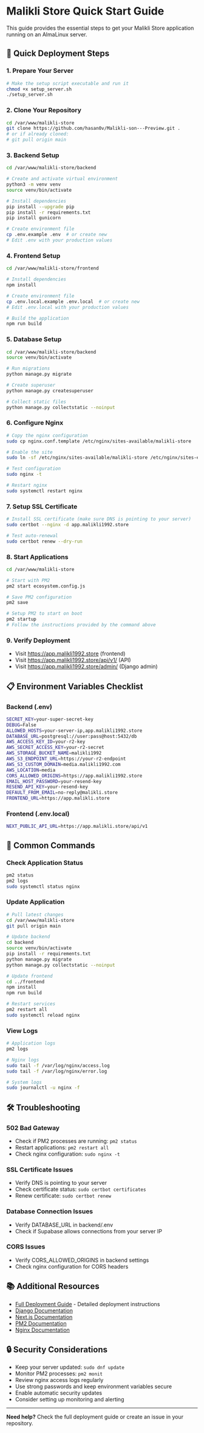 # Malikli Store Quick Start Guide

This guide provides the essential steps to get your Malikli Store application running on an AlmaLinux server.

## 🚀 Quick Deployment Steps

### 1. Prepare Your Server
```bash
# Make the setup script executable and run it
chmod +x setup_server.sh
./setup_server.sh
```

### 2. Clone Your Repository
```bash
cd /var/www/malikli-store
git clone https://github.com/hasan0v/Malikli-son---Preview.git .
# or if already cloned:
# git pull origin main
```

### 3. Backend Setup
```bash
cd /var/www/malikli-store/backend

# Create and activate virtual environment
python3 -m venv venv
source venv/bin/activate

# Install dependencies
pip install --upgrade pip
pip install -r requirements.txt
pip install gunicorn

# Create environment file
cp .env.example .env  # or create new
# Edit .env with your production values
```

### 4. Frontend Setup
```bash
cd /var/www/malikli-store/frontend

# Install dependencies
npm install

# Create environment file
cp .env.local.example .env.local  # or create new
# Edit .env.local with your production values

# Build the application
npm run build
```

### 5. Database Setup
```bash
cd /var/www/malikli-store/backend
source venv/bin/activate

# Run migrations
python manage.py migrate

# Create superuser
python manage.py createsuperuser

# Collect static files
python manage.py collectstatic --noinput
```

### 6. Configure Nginx
```bash
# Copy the nginx configuration
sudo cp nginx.conf.template /etc/nginx/sites-available/malikli-store

# Enable the site
sudo ln -sf /etc/nginx/sites-available/malikli-store /etc/nginx/sites-enabled/

# Test configuration
sudo nginx -t

# Restart nginx
sudo systemctl restart nginx
```

### 7. Setup SSL Certificate
```bash
# Install SSL certificate (make sure DNS is pointing to your server)
sudo certbot --nginx -d app.malikli1992.store

# Test auto-renewal
sudo certbot renew --dry-run
```

### 8. Start Applications
```bash
cd /var/www/malikli-store

# Start with PM2
pm2 start ecosystem.config.js

# Save PM2 configuration
pm2 save

# Setup PM2 to start on boot
pm2 startup
# Follow the instructions provided by the command above
```

### 9. Verify Deployment
- Visit https://app.malikli1992.store (frontend)
- Visit https://app.malikli1992.store/api/v1/ (API)
- Visit https://app.malikli1992.store/admin/ (Django admin)

## 📋 Environment Variables Checklist

### Backend (.env)
```bash
SECRET_KEY=your-super-secret-key
DEBUG=False
ALLOWED_HOSTS=your-server-ip,app.malikli1992.store
DATABASE_URL=postgresql://user:pass@host:5432/db
AWS_ACCESS_KEY_ID=your-r2-key
AWS_SECRET_ACCESS_KEY=your-r2-secret
AWS_STORAGE_BUCKET_NAME=malikli1992
AWS_S3_ENDPOINT_URL=https://your-r2-endpoint
AWS_S3_CUSTOM_DOMAIN=media.malikli1992.com
AWS_LOCATION=media
CORS_ALLOWED_ORIGINS=https://app.malikli1992.store
EMAIL_HOST_PASSWORD=your-resend-key
RESEND_API_KEY=your-resend-key
DEFAULT_FROM_EMAIL=no-reply@malikli.store
FRONTEND_URL=https://app.malikli.store
```

### Frontend (.env.local)
```bash
NEXT_PUBLIC_API_URL=https://app.malikli.store/api/v1
```

## 🔧 Common Commands

### Check Application Status
```bash
pm2 status
pm2 logs
sudo systemctl status nginx
```

### Update Application
```bash
# Pull latest changes
cd /var/www/malikli-store
git pull origin main

# Update backend
cd backend
source venv/bin/activate
pip install -r requirements.txt
python manage.py migrate
python manage.py collectstatic --noinput

# Update frontend
cd ../frontend
npm install
npm run build

# Restart services
pm2 restart all
sudo systemctl reload nginx
```

### View Logs
```bash
# Application logs
pm2 logs

# Nginx logs
sudo tail -f /var/log/nginx/access.log
sudo tail -f /var/log/nginx/error.log

# System logs
sudo journalctl -u nginx -f
```

## 🛠️ Troubleshooting

### 502 Bad Gateway
- Check if PM2 processes are running: `pm2 status`
- Restart applications: `pm2 restart all`
- Check nginx configuration: `sudo nginx -t`

### SSL Certificate Issues
- Verify DNS is pointing to your server
- Check certificate status: `sudo certbot certificates`
- Renew certificate: `sudo certbot renew`

### Database Connection Issues
- Verify DATABASE_URL in backend/.env
- Check if Supabase allows connections from your server IP

### CORS Issues
- Verify CORS_ALLOWED_ORIGINS in backend settings
- Check nginx configuration for CORS headers

## 📚 Additional Resources

- [Full Deployment Guide](DEPLOYMENT_GUIDE.md) - Detailed deployment instructions
- [Django Documentation](https://docs.djangoproject.com/)
- [Next.js Documentation](https://nextjs.org/docs)
- [PM2 Documentation](https://pm2.keymetrics.io/docs/)
- [Nginx Documentation](https://nginx.org/en/docs/)

## 🔒 Security Considerations

- Keep your server updated: `sudo dnf update`
- Monitor PM2 processes: `pm2 monit`
- Review nginx access logs regularly
- Use strong passwords and keep environment variables secure
- Enable automatic security updates
- Consider setting up monitoring and alerting

---

**Need help?** Check the full deployment guide or create an issue in your repository.

